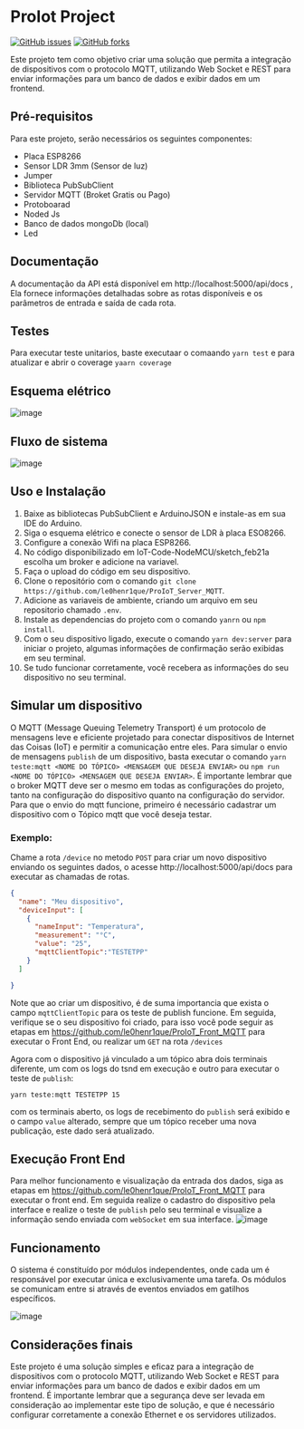 # ProIot Project

[![GitHub issues](https://img.shields.io/github/issues/le0henr1que/ProIoT_Server_MQTT.svg)](https://github.com/le0henr1que/ProIoT_Server_MQTT/issues)
[![GitHub forks](https://img.shields.io/github/forks/sle0henr1que/ProIoT_Server_MQTT.svg)](https://github.com/le0henr1que/ProIoT_Server_MQTT/network)

Este projeto tem como objetivo criar uma solução que permita a integração de dispositivos com o protocolo MQTT, utilizando Web Socket e REST para enviar informações para um banco de dados e exibir dados em um frontend.

## Pré-requisitos

Para este projeto, serão necessários os seguintes componentes:


- Placa ESP8266
- Sensor LDR 3mm (Sensor de luz)
- Jumper
- Biblioteca PubSubClient
- Servidor MQTT (Broket Gratis ou Pago)
- Protoboarad
- Noded Js
- Banco de dados mongoDb (local)
- Led

 
## Documentação
A documentação da API está disponível em http://localhost:5000/api/docs , Ela fornece informações detalhadas sobre as rotas disponíveis e os parâmetros de entrada e saída de cada rota.

## Testes
Para executar teste unitarios, baste executaar o comaando `yarn test` e para atualizar e abrir o coverage `yaarn coverage`


## Esquema elétrico

![image](https://user-images.githubusercontent.com/68018921/221332759-7b336f85-f03e-4ddf-95a4-b009d69d503b.png)

## Fluxo de sistema

![image](https://user-images.githubusercontent.com/68018921/221332932-082957c9-3041-4422-a94c-e2363cbc27fd.png)

## Uso e Instalação

1. Baixe as bibliotecas PubSubClient e ArduinoJSON e instale-as em sua IDE do Arduino.
2. Siga o esquema elétrico e conecte o sensor de LDR à placa ESO8266.
3. Configure a conexão Wifi na placa ESP8266.
4. No código disponibilizado em IoT-Code-NodeMCU/sketch_feb21a escolha um broker e adicione na variavel.
5. Faça o upload do código em seu dispositivo.
6. Clone o repositório com o comando `git clone https://github.com/le0henr1que/ProIoT_Server_MQTT`.
7. Adicione as variaveis de ambiente, criando um arquivo em seu repositorio chamado `.env`.
8. Instale as dependencias do projeto com o comando `yanrn` ou `npm install`.
9. Com o seu dispositivo ligado, execute o comando `yarn dev:server` para iniciar o projeto, algumas informações de confirmação serão exibidas em seu terminal.
10. Se tudo funcionar corretamente, você recebera as informações do seu dispositivo no seu terminal.

## Simular um dispositivo

O MQTT (Message Queuing Telemetry Transport) é um protocolo de mensagens leve e eficiente projetado para conectar dispositivos de Internet das Coisas (IoT) e permitir a comunicação entre eles.
Para simular o envio de mensagens `publish` de um dispositivo, basta executar o comando `yarn teste:mqtt <NOME DO TÓPICO> <MENSAGEM QUE DESEJA ENVIAR>` ou `npm run <NOME DO TÓPICO> <MENSAGEM QUE DESEJA ENVIAR>`. É importante lembrar que o broker MQTT deve ser o mesmo em todas as configurações do projeto, tanto na configuração do dispositivo quanto na configuração do servidor.
Para que o envio do mqtt funcione, primeiro é necessário cadastrar um dispositivo com o Tópico mqtt que você deseja testar.

### Exemplo:

Chame a rota `/device` no metodo `POST` para criar um novo dispositivo enviando os seguintes dados, o acesse http://localhost:5000/api/docs para executar as chamadas de rotas.

```JSON
{
  "name": "Meu dispositivo",
  "deviceInput": [
    {
      "nameInput": "Temperatura",
      "measurement": "°C",
      "value": "25",
      "mqttClientTopic":"TESTETPP"
    }
  ]

}

```

Note que ao criar um dispositivo, é de suma importancia que exista o campo `mqttClientTopic` para os teste de publish funcione.
Em seguida, verifique se o seu dispositivo foi criado, para isso você pode seguir as etapas em https://github.com/le0henr1que/ProIoT_Front_MQTT para executar o Front End, ou realizar um `GET` na rota `/devices`

Agora com o dispositivo já vinculado a um tópico abra dois terminais diferente, um com os logs do tsnd em execução e outro para executar o teste de `publish`:

```shell
yarn teste:mqtt TESTETPP 15
```

com os terminais aberto, os logs de recebimento do `publish` será exibido e o campo `value` alterado, sempre que um tópico receber uma nova publicação, este dado será atualizado.

## Execução Front End

Para melhor funcionamento e visualização da entrada dos dados, siga as etapas em https://github.com/le0henr1que/ProIoT_Front_MQTT para executar o front end.
Em seguida realize o cadastro do dispositivo pela interface e realize o teste de `publish` pelo seu terminal e visualize a informação sendo enviada com `webSocket` em sua interface.
![image](https://user-images.githubusercontent.com/68018921/221335166-174e3c2e-453e-425a-bf57-3b9ce56743fd.png)

## Funcionamento

O sistema é constituído por módulos independentes, onde cada um é responsável por executar única e exclusivamente uma tarefa. Os módulos se comunicam entre si através de eventos enviados em gatilhos específicos.

![image](https://user-images.githubusercontent.com/68018921/221332978-6dac98bc-5d75-4949-b647-12625a340f67.png)

## Considerações finais

Este projeto é uma solução simples e eficaz para a integração de dispositivos com o protocolo MQTT, utilizando Web Socket e REST para enviar informações para um banco de dados e exibir dados em um frontend. É importante lembrar que a segurança deve ser levada em consideração ao implementar este tipo de solução, e que é necessário configurar corretamente a conexão Ethernet e os servidores utilizados.
